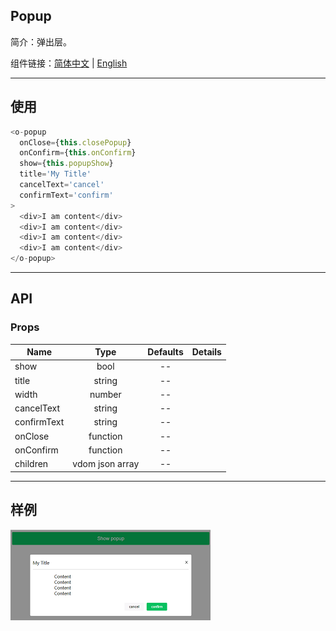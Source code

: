 ## Popup  

简介：弹出层。

组件链接：[简体中文](https://tencent.github.io/omi/packages/omiu/examples/build/zh-cn.html#/popup?index=4&subIndex=2 "官网链接") | [English](https://tencent.github.io/omi/packages/omiu/examples/build/index.html#/popup?index=4&subIndex=2 "官网链接")

---

## 使用

```js
<o-popup
  onClose={this.closePopup}
  onConfirm={this.onConfirm}
  show={this.popupShow}  
  title='My Title'
  cancelText='cancel'
  confirmText='confirm'
>
  <div>I am content</div>
  <div>I am content</div>
  <div>I am content</div>
  <div>I am content</div>
</o-popup>
```

---

## API

### Props

|  **Name**  | **Type**        | **Defaults**  | **Details**  |
| ------------- |:-------------:|:-----:|:-------------:|
| show  | bool |   --    |           |
| title  | string |   --    |           |
| width  | number |   --    |           |
| cancelText  | string |   --    |           |
| confirmText  | string |   --    |           |
| onClose  |function |    --   |           |
| onConfirm  | function |    --   |           |
| children  | vdom json array |    --   |           |

---

## 样例

![popup](https://raw.githubusercontent.com/ZainChen/omi-vscode/master/assets/omiu/popup.png "popup")


